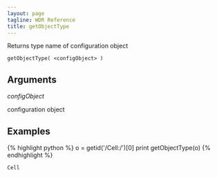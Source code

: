 ```yaml
---
layout: page
tagline: WDR Reference
title: getObjectType
---
```


Returns type name of configuration object

    getObjectType( <configObject> )

## Arguments

_configObject_

configuration object

## Examples

{% highlight python %}
o = getid('/Cell:/')[0]
print getObjectType(o)
{% endhighlight %}

    Cell
